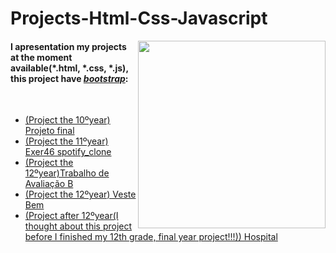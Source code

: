 <h1>Projects-Html-Css-Javascript</h1><img src="https://img.itch.io/aW1hZ2UyL2phbS8yNjgxLzMyOTQxOS5wbmc=/original/4Pm03N.png" align="right" height="300px auto">

<h4>I apresentation my projects at the moment available(*.html, *.css, *.js), this project have <i><a href="https://getbootstrap.com/">bootstrap</a></i>:</h4>   
<br>
<p>
    <ul> <li><a href="https://github.com/AndreZila01/Projects-Html-Css/tree/master/Projeto%20final">(Project the 10ºyear) Projeto final</a></li>
      <li><a href="https://github.com/AndreZila01/Projects-Html-Css/tree/master/exer46%20spotify_clone">(Project the 11ºyear) Exer46 spotify_clone</a></li>
        <li><a href="https://github.com/AndreZila01/Projects-Html-Css/tree/master/HospitalCruzVermelha/Trabalho%20de%20Avalia%C3%A7%C3%A3o%20B">(Project the 12ºyear)Trabalho de Avaliação B</a></li>
        <li><a href="https://github.com/AndreZila01/Projects-Html-Css/tree/master/VesteBem">(Project the 12ºyear) Veste Bem</a></li>
        <li><a href="https://github.com/AndreZila01/Projects-Html-Css/tree/master/Projeto%20Hospital">(Project after 12ºyear(I thought about this project before I finished my 12th grade, final year project!!!)) Hospital</a></li>
      </ul>     

